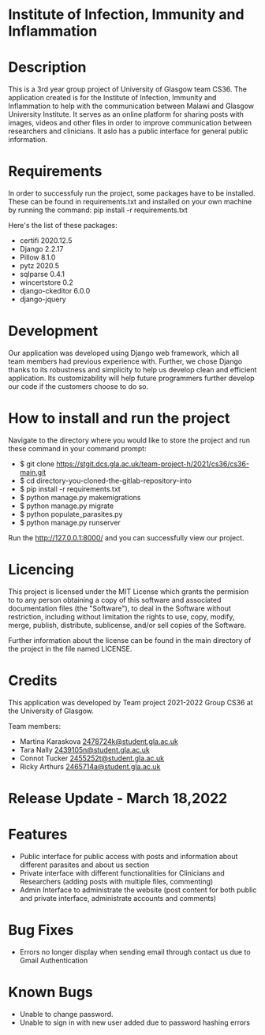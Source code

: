 # **Institute of Infection, Immunity and Inflammation**

# **Description**

This is a 3rd year group project of University of Glasgow team CS36. The application created is for the Institute of Infection, Immunity and Inflammation to help with the communication between Malawi and Glasgow University Institute. It serves as an online platform for sharing posts with images, videos and other files in order to improve communication between researchers and clinicians. It aslo has a public interface for general public information. 

# **Requirements**

In order to successfuly run the project, some packages have to be installed. These can be found in requirements.txt and installed on your own machine by running the command: pip install -r requirements.txt

Here's the list of these packages:

- certifi 2020.12.5
- Django 2.2.17
- Pillow 8.1.0
- pytz 2020.5
- sqlparse 0.4.1
- wincertstore 0.2
- django-ckeditor 6.0.0
- django-jquery

# **Development**

Our application was developed using Django web framework, which all team members had previous experience with. Further, we chose Django thanks to its  robustness and simplicity to help us develop clean and efficient application. Its customizability will help future programmers further develop our code if the customers choose to do so. 

# **How to install and run the project**

Navigate to the directory where you would like to store the project and run these command in your command prompt:

- $ git clone https://stgit.dcs.gla.ac.uk/team-project-h/2021/cs36/cs36-main.git
- $ cd directory-you-cloned-the-gitlab-repository-into
- $ pip install -r requirements.txt
- $ python manage.py makemigrations
- $ python manage.py migrate
- $ python populate_parasites.py
- $ python manage.py runserver

Run the http://127.0.0.1:8000/ and you can successfully view our project. 

# **Licencing**

This project is licensed under the MIT License which grants the permision to to any person obtaining a copy of this software and associated documentation files (the "Software"), to deal in the Software without restriction, including without limitation the rights to use, copy, modify, merge, publish, distribute, sublicense, and/or sell copies of the Software.

Further information about the license can be found in the main directory of the project in the file named LICENSE.


# **Credits**

This application was developed by Team project 2021-2022 Group CS36 at the University of Glasgow.

Team members:

- Martina Karaskova 2478724k@student.gla.ac.uk
- Tara Nally 2439105n@student.gla.ac.uk
- Connot Tucker 2455252t@student.gla.ac.uk
- Ricky Arthurs 2465714a@student.gla.ac.uk

# **Release Update - March 18,2022**

# Features

- Public interface for public access with posts and information about different parasites and about us section
- Private interface with different functionalities for Clinicians and Researchers (adding posts with multiple files, commenting)
- Admin Interface to administrate the website (post content for both public and private interface, administrate accounts and comments)

# Bug Fixes

- Errors no longer display when sending email through contact us due to Gmail Authentication

# Known Bugs
- Unable to change password.
- Unable to sign in with new user added due to password hashing errors
